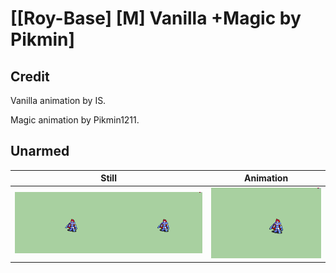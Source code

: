# [\[Roy-Base\] \[M\] Vanilla +Magic by Pikmin]

## Credit

Vanilla animation by IS.

Magic animation by Pikmin1211.

## Unarmed

| Still | Animation |
| :---: | :-------: |
| ![Unarmed still](./Unarmed_000.png) | ![Unarmed animation](./Unarmed.gif) |
